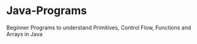 # Java-Programs
Beginner Programs to understand Primitives, Control Flow, Functions and Arrays in Java
